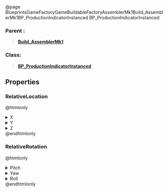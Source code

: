@page BlueprintsGameFactoryGameBuildableFactoryAssemblerMk1Build_AssemblerMk1BP_ProductionIndicatorInstanced BP_ProductionIndicatorInstanced
### Parent :
<b><a href="_blueprints_game_factory_game_buildable_factory_assembler_mk1_build__assembler_mk1.html"><blockquote>Build_AssemblerMk1</blockquote></a></b>
### Class:
<b><a href="_blueprints_game_factory_game_buildable_factory-shared_production_indicator_b_p__production_indicator_instanced.html"><blockquote>BP_ProductionIndicatorInstanced</blockquote></a></b>
## Properties
### RelativeLocation
@htmlonly
<details>
 <summary>X</summary>
<blockquote>144.2216033935547</blockquote>
</details>
<details>
 <summary>Y</summary>
<blockquote>-57.96205520629883</blockquote>
</details>
<details>
 <summary>Z</summary>
<blockquote>737.1065673828125</blockquote>
</details>
@endhtmlonly

### RelativeRotation
@htmlonly
<details>
 <summary>Pitch</summary>
<blockquote>0</blockquote>
</details>
<details>
 <summary>Yaw</summary>
<blockquote>90.00023651123047</blockquote>
</details>
<details>
 <summary>Roll</summary>
<blockquote>0</blockquote>
</details>
@endhtmlonly

